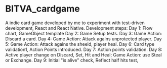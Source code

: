 # BITVA_cardgame
A indie card game developed by me to experiment with test-driven development, React and React Native.
Development steps:
Day 1: Flow chart, GameObject template
Day 2: Game Setup tests.
Day 3: Game Action: Discard a card.
Day 4: Game Action: Attack agains unprotected player.
Day 5: Game Action: Attack agains the sheeld, player heal.
Day 6: Card type validation1, Action Points introduced.
Day 7: Action points validation.
Day 8: Active player change on Discard, Set, Hit and Heal; Game Action: use Steal or Exchange.
Day 9: Initial "is alive" check, Reflect half hits test,

